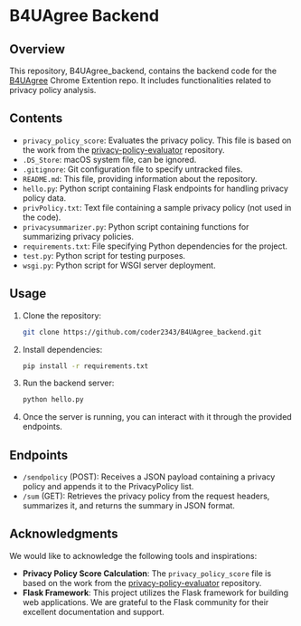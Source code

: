 # B4UAgree Backend

## Overview
This repository, B4UAgree_backend, contains the backend code for the [B4UAgree](https://github.com/Amani-Alqaisi/B4UAgree) Chrome Extention repo. It includes functionalities related to privacy policy analysis.

## Contents
- `privacy_policy_score`: Evaluates the privacy policy. This file is based on the work from the [privacy-policy-evaluator](https://github.com/JPAntonisse/privacy-policy-evaluator) repository.
- `.DS_Store`: macOS system file, can be ignored.
- `.gitignore`: Git configuration file to specify untracked files.
- `README.md`: This file, providing information about the repository.
- `hello.py`: Python script containing Flask endpoints for handling privacy policy data.
- `privPolicy.txt`: Text file containing a sample privacy policy (not used in the code).
- `privacysummarizer.py`: Python script containing functions for summarizing privacy policies.
- `requirements.txt`: File specifying Python dependencies for the project.
- `test.py`: Python script for testing purposes.
- `wsgi.py`: Python script for WSGI server deployment.

## Usage
1. Clone the repository:
   ```bash
   git clone https://github.com/coder2343/B4UAgree_backend.git

2. Install dependencies:
    ```bash
   pip install -r requirements.txt

3. Run the backend server:
   ```bash
   python hello.py

4. Once the server is running, you can interact with it through the provided endpoints.

## Endpoints
- `/sendpolicy` (POST): Receives a JSON payload containing a privacy policy and appends it to the PrivacyPolicy list.
- `/sum` (GET): Retrieves the privacy policy from the request headers, summarizes it, and returns the summary in JSON format.

## Acknowledgments

We would like to acknowledge the following tools and inspirations:

- **Privacy Policy Score Calculation**: The `privacy_policy_score` file is based on the work from the [privacy-policy-evaluator](https://github.com/JPAntonisse/privacy-policy-evaluator) repository.
- **Flask Framework**: This project utilizes the Flask framework for building web applications. We are grateful to the Flask community for their excellent documentation and support.
